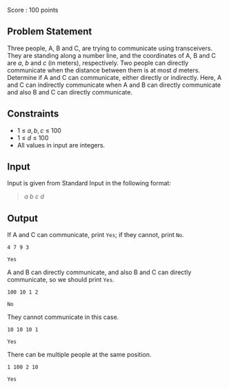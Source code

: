 Score : $100$ points

## Problem Statement

Three people, A, B and C, are trying to communicate using transceivers.
They are standing along a number line, and the coordinates of A, B and C are $a$, $b$ and $c$ (in meters), respectively.
Two people can directly communicate when the distance between them is at most $d$ meters.
Determine if A and C can communicate, either directly or indirectly.
Here, A and C can indirectly communicate when A and B can directly communicate and also B and C can directly communicate.

## Constraints

- $1$ $\leq$ $a,b,c$ $\leq$ $100$
- $1$ $\leq$ $d$ $\leq$ $100$
- All values in input are integers.

## Input

Input is given from Standard Input in the following format:

> $a$ $b$ $c$ $d$

## Output

If A and C can communicate, print `Yes`; if they cannot, print `No`.

```input1
4 7 9 3
```

```output1
Yes
```

A and B can directly communicate, and also B and C can directly communicate, so we should print `Yes`.

```input2
100 10 1 2
```

```output2
No
```

They cannot communicate in this case.

```input3
10 10 10 1
```

```output3
Yes
```

There can be multiple people at the same position.

```input4
1 100 2 10
```

```output4
Yes
```